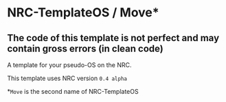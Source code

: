 # NRC-TemplateOS / Move*
## The code of this template is not perfect and may contain gross errors (in clean code)
A template for your pseudo-OS on the NRC.

This template uses NRC version `0.4 alpha`

*`Move` is the second name of NRC-TemplateOS
